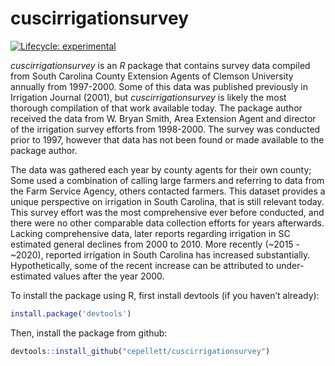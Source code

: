 
<!-- README.md is generated from README.Rmd. Please edit that file -->

# cuscirrigationsurvey

<!-- badges: start -->

[![Lifecycle:
experimental](https://img.shields.io/badge/lifecycle-experimental-orange.svg)](https://lifecycle.r-lib.org/articles/stages.html#experimental)
<!-- badges: end -->

*cuscirrigationsurvey* is an *R* package that contains survey data
compiled from South Carolina County Extension Agents of Clemson
University annually from 1997-2000. Some of this data was published
previously in Irrigation Journal (2001), but *cuscirrigationsurvey* is
likely the most thorough compilation of that work available today. The
package author received the data from W. Bryan Smith, Area Extension
Agent and director of the irrigation survey efforts from 1998-2000. The
survey was conducted prior to 1997, however that data has not been found
or made available to the package author.

The data was gathered each year by county agents for their own county;
Some used a combination of calling large farmers and referring to data
from the Farm Service Agency, others contacted farmers. This dataset
provides a unique perspective on irrigation in South Carolina, that is
still relevant today. This survey effort was the most comprehensive ever
before conducted, and there were no other comparable data collection
efforts for years afterwards. Lacking comprehensive data, later reports
regarding irrigation in SC estimated general declines from 2000 to 2010.
More recently (~2015 - ~2020), reported irrigation in South Carolina has
increased substantially. Hypothetically, some of the recent increase can
be attributed to under-estimated values after the year 2000.

To install the package using R, first install devtools (if you haven’t
already):

``` r
install.package('devtools')
```

Then, install the package from github:

``` r
devtools::install_github("cepellett/cuscirrigationsurvey")
```
